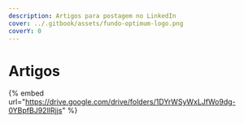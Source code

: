 ```yaml
---
description: Artigos para postagem no LinkedIn
cover: ../.gitbook/assets/fundo-optimum-logo.png
coverY: 0
---
```


# Artigos

{% embed url="https://drive.google.com/drive/folders/1DYrWSyWxLJfWo9dg-0YBpfBJ92lIRjjs" %}
